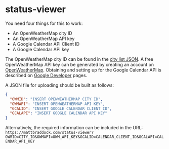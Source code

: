 # status-viewer

You need four things for this to work:

* An OpenWeatherMap city ID
* An OpenWeatherMap API key
* A Google Calendar API Client ID
* A Google Calendar API key

The OpenWeatherMap city ID can be found in the [city list JSON](https://github.com/slashinfty/status-viewer/raw/master/city.list.json). A free OpenWeatherMap API key can be generated by creating an account on [OpenWeatherMap](https://openweathermap.org/appid). Obtaining and setting up for the Google Calendar API is described on [Google Developer](https://developers.google.com/calendar/quickstart/js) pages.

A JSON file for uploading should be built as follows:
```json
{
  "OWMID": "INSERT OPENWEATHERMAP CITY ID",
  "OWMAPI": "INSERT OPENWEATHERMAP API KEY",
  "GCALID": "INSERT GOOGLE CALENDAR CLIENT ID",
  "GCALAPI": "INSERT GOOGLE CALENDAR API KEY"
}
```

Alternatively, the required information can be included in the URL:
`https://mattbraddock.com/status-viewer?OWMID=CITY_ID&OWMAPI=OWM_API_KEY&GCALID=CALENDAR_CLIENT_ID&GCALAPI=CALENDAR_API_KEY`